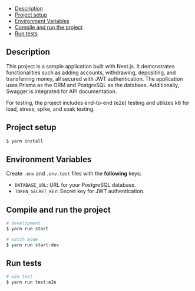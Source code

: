 - [Description](#description)
- [Project setup](#project-setup)
- [Environment Variables](#environment-variables)
- [Compile and run the project](#compile-and-run-the-project)
- [Run tests](#run-tests)

## Description
This project is a sample application built with Nest.js. It demonstrates functionalities such as adding accounts, withdrawing, depositing, and transferring money, all secured with JWT authentication. The application uses Prisma as the ORM and PostgreSQL as the database. Additionally, Swagger is integrated for API documentation.

For testing, the project includes end-to-end (e2e) testing and utilizes k6 for load, stress, spike, and soak testing.

## Project setup
```bash
$ yarn install
```

## Environment Variables
Create `.env` and `.env.test` files with the **following** keys:

- `DATABASE_URL`: URL for your PostgreSQL database.
- `TOKEN_SECRET_KEY`: Secret key for JWT authentication.

## Compile and run the project
```bash 
# development
$ yarn run start

# watch mode
$ yarn run start:dev

```

## Run tests
```bash
# e2e test
$ yarn run test:e2e
```
